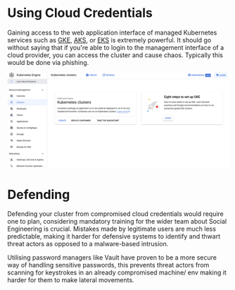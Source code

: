 # Using Cloud Credentials
Gaining access to the web application interface of managed Kubernetes services such as [GKE](https://cloud.google.com/kubernetes-engine?hl=en), [AKS](https://azure.microsoft.com/en-us/products/kubernetes-service), or [EKS](https://aws.amazon.com/eks/) is extremely powerful. It should go without saying that if you're able to login to the management interface of a cloud provider, you can access the cluster and cause chaos. Typically this would be done via phishing. 

![](../images/Pasted-image-20240320232454.png)



# Defending

Defending your cluster from compromised cloud credentials would require one to plan, considering mandatory training for the wider team about Social Engineering is crucial. Mistakes made by legitimate users are much less predictable, making it harder for defensive systems to identify and thwart threat actors as opposed to a malware-based intrusion. 

Utilising password managers like Vault have proven to be a more secure way of handling sensitive passwords, this prevents threat actors from scanning for keystrokes in an already compromised machine/ env making it harder for them to make lateral movements.

